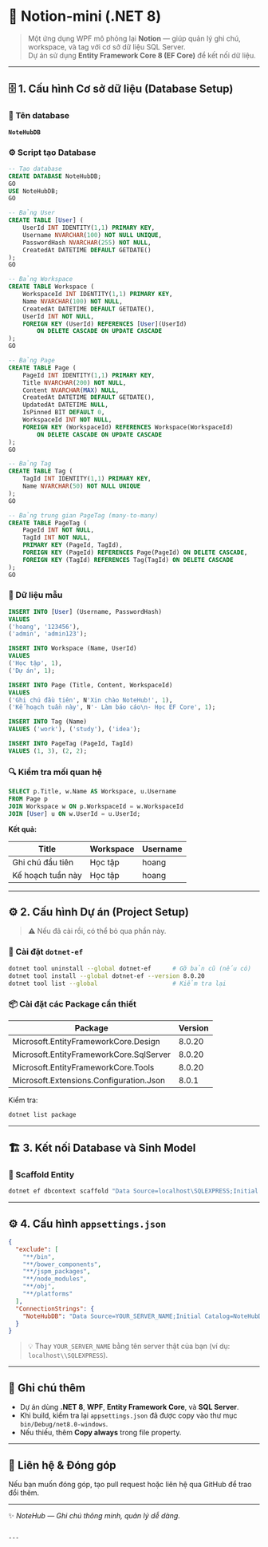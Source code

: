

# 🧠 Notion-mini (.NET 8)

> Một ứng dụng WPF mô phỏng lại **Notion** — giúp quản lý ghi chú, workspace, và tag với cơ sở dữ liệu SQL Server.  
> Dự án sử dụng **Entity Framework Core 8 (EF Core)** để kết nối dữ liệu.

---

## 🗄️ 1. Cấu hình Cơ sở dữ liệu (Database Setup)


### 🧩 Tên database

**`NoteHubDB`**

### ⚙️ Script tạo Database
```sql
-- Tạo database
CREATE DATABASE NoteHubDB;
GO
USE NoteHubDB;
GO

-- Bảng User
CREATE TABLE [User] (
    UserId INT IDENTITY(1,1) PRIMARY KEY,
    Username NVARCHAR(100) NOT NULL UNIQUE,
    PasswordHash NVARCHAR(255) NOT NULL,
    CreatedAt DATETIME DEFAULT GETDATE()
);
GO

-- Bảng Workspace
CREATE TABLE Workspace (
    WorkspaceId INT IDENTITY(1,1) PRIMARY KEY,
    Name NVARCHAR(100) NOT NULL,
    CreatedAt DATETIME DEFAULT GETDATE(),
    UserId INT NOT NULL,
    FOREIGN KEY (UserId) REFERENCES [User](UserId)
        ON DELETE CASCADE ON UPDATE CASCADE
);
GO

-- Bảng Page
CREATE TABLE Page (
    PageId INT IDENTITY(1,1) PRIMARY KEY,
    Title NVARCHAR(200) NOT NULL,
    Content NVARCHAR(MAX) NULL,
    CreatedAt DATETIME DEFAULT GETDATE(),
    UpdatedAt DATETIME NULL,
    IsPinned BIT DEFAULT 0,
    WorkspaceId INT NOT NULL,
    FOREIGN KEY (WorkspaceId) REFERENCES Workspace(WorkspaceId)
        ON DELETE CASCADE ON UPDATE CASCADE
);
GO

-- Bảng Tag
CREATE TABLE Tag (
    TagId INT IDENTITY(1,1) PRIMARY KEY,
    Name NVARCHAR(50) NOT NULL UNIQUE
);
GO

-- Bảng trung gian PageTag (many-to-many)
CREATE TABLE PageTag (
    PageId INT NOT NULL,
    TagId INT NOT NULL,
    PRIMARY KEY (PageId, TagId),
    FOREIGN KEY (PageId) REFERENCES Page(PageId) ON DELETE CASCADE,
    FOREIGN KEY (TagId) REFERENCES Tag(TagId) ON DELETE CASCADE
);
GO
````

### 🧪 Dữ liệu mẫu

```sql
INSERT INTO [User] (Username, PasswordHash)
VALUES 
('hoang', '123456'),
('admin', 'admin123');

INSERT INTO Workspace (Name, UserId)
VALUES 
('Học tập', 1),
('Dự án', 1);

INSERT INTO Page (Title, Content, WorkspaceId)
VALUES 
('Ghi chú đầu tiên', N'Xin chào NoteHub!', 1),
('Kế hoạch tuần này', N'- Làm báo cáo\n- Học EF Core', 1);

INSERT INTO Tag (Name)
VALUES ('work'), ('study'), ('idea');

INSERT INTO PageTag (PageId, TagId)
VALUES (1, 3), (2, 2);
```

### 🔍 Kiểm tra mối quan hệ

```sql
SELECT p.Title, w.Name AS Workspace, u.Username
FROM Page p
JOIN Workspace w ON p.WorkspaceId = w.WorkspaceId
JOIN [User] u ON w.UserId = u.UserId;
```

**Kết quả:**

| Title             | Workspace | Username |
| ----------------- | --------- | -------- |
| Ghi chú đầu tiên  | Học tập   | hoang    |
| Kế hoạch tuần này | Học tập   | hoang    |

---

## ⚙️ 2. Cấu hình Dự án (Project Setup)

> ⚠️ Nếu đã cài rồi, có thể bỏ qua phần này.

### 🧩 Cài đặt `dotnet-ef`

```bash
dotnet tool uninstall --global dotnet-ef      # Gỡ bản cũ (nếu có)
dotnet tool install --global dotnet-ef --version 8.0.20
dotnet tool list --global                     # Kiểm tra lại
```

### 📦 Cài đặt các Package cần thiết

| Package                                 | Version |
| --------------------------------------- | ------- |
| Microsoft.EntityFrameworkCore.Design    | 8.0.20  |
| Microsoft.EntityFrameworkCore.SqlServer | 8.0.20  |
| Microsoft.EntityFrameworkCore.Tools     | 8.0.20  |
| Microsoft.Extensions.Configuration.Json | 8.0.1   |

Kiểm tra:

```bash
dotnet list package
```

---

## 🏗️ 3. Kết nối Database và Sinh Model

### 🧬 Scaffold Entity

```bash
dotnet ef dbcontext scaffold "Data Source=localhost\SQLEXPRESS;Initial Catalog=NoteHubDB; Trusted_Connection=SSPI;Encrypt=false;TrustServerCertificate=true" Microsoft.EntityFrameworkCore.SqlServer -o Models -f
```

---

## ⚙️ 4. Cấu hình `appsettings.json`

```json
{
  "exclude": [
    "**/bin",
    "**/bower_components",
    "**/jspm_packages",
    "**/node_modules",
    "**/obj",
    "**/platforms"
  ],
  "ConnectionStrings": {
    "NoteHubDB": "Data Source=YOUR_SERVER_NAME;Initial Catalog=NoteHubDB;Trusted_Connection=SSPI;Encrypt=false;TrustServerCertificate=true"
  }
}
```

> 💡 Thay `YOUR_SERVER_NAME` bằng tên server thật của bạn (ví dụ: `localhost\\SQLEXPRESS`).

---

## 🧾 Ghi chú thêm

* Dự án dùng **.NET 8**, **WPF**, **Entity Framework Core**, và **SQL Server**.
* Khi build, kiểm tra lại `appsettings.json` đã được copy vào thư mục `bin/Debug/net8.0-windows`.
* Nếu thiếu, thêm **Copy always** trong file property.

---

## 💬 Liên hệ & Đóng góp

Nếu bạn muốn đóng góp, tạo pull request hoặc liên hệ qua GitHub để trao đổi thêm.

---

✨ *NoteHub — Ghi chú thông minh, quản lý dễ dàng.*

```

---
